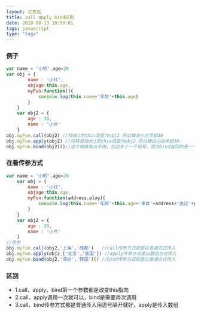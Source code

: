 ```yaml
---
layout: 兰志远
title: call apply bind区别
date: 2018-08-13 10:58:01
tags: javascript
type: "tags"
---
```

### 例子
```javascript
var name = '小明',age=20
var obj = {
        name : '小红',
        objage:this.age,
        myFun:function(){
            console.log(this.name+'年龄'+this.age)
        }
    }
    var obj2 = {
        age : 30,
        name : '小兰'
    }
obj.myFun.call(obj2) //将obj的this改变为obj2 所以输出小兰年龄30
obj.myFun.apply(obj2) //同样是将obj的this改变为obj2 所以输出小兰年龄30
obj.myFun.bind(obj2)()//这个稍微有点不用，后边多了一个括号，因为bind返回的是一个函数，需要再次调用，同样是将this改为obj2
```
### 在看传参方式
```javascript
var name = '小明',age=20
    var obj = {
        name : '小红',
        objage:this.age,
        myFun:function(address,play){
            console.log(this.name+'年龄'+this.age+'来自'+address+'去过'+play)
        }
    }
    var obj2 = {
        age : 30,
        name : '小兰'
    }
//传参
obj.myFun.call(obj2,'上海','成都')   //call传参方式就是以普通方式传入
obj.myFun.apply(obj2,['北京','美国']) //apply传参方式是以数组方式传入
obj.myFun.bind(obj2,'深圳','韩国')() //bind传参方式就是以普通方式传入    
```
### 区别
  * 1.call、apply、bind第一个参数都是改变this指向
  * 2.call、apply调用一次就可以，bind是需要再次调用
  * 3.call、bind传参方式都是普通传入用逗号隔开就好，apply是传入数组
